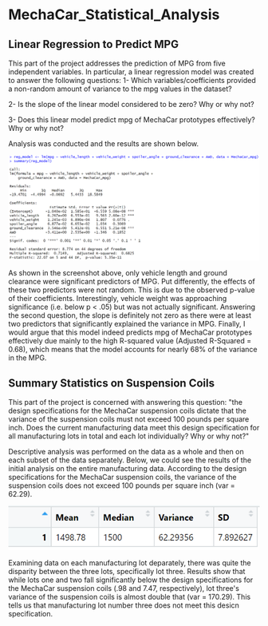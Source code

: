 # MechaCar_Statistical_Analysis

## Linear Regression to Predict MPG

This part of the project addresses the prediction of MPG from five independent variables. In particular, a linear regression model was created to answer the following questions:
1- Which variables/coefficients provided a non-random amount of variance to the mpg values in the dataset?

2- Is the slope of the linear model considered to be zero? Why or why not?

3- Does this linear model predict mpg of MechaCar prototypes effectively? Why or why not?

Analysis was conducted and the results are shown below.

![](https://github.com/NoorAlKubati/MechaCar_Statistical_Analysis/blob/main/Part%201.png)

As shown in the screenshot above, only vehicle length and ground clearance were significant predictors of MPG. Put differently, the effects of these two predictors were not random. This is due to the observed p-value of their coefficients. Interestingly, vehicle weight was approaching significance (i.e. below p < .05) but was not actually significant. Answering the second question, the slope is definitely not zero as there were at least two predictors that significantly explained the variance in MPG. Finally, I would argue that this model indeed predicts mpg of MechaCar prototypes effectively due mainly to the high R-squared value (Adjusted R-Squared = 0.68), which means that the model accounts for nearly 68% of the variance in the MPG.


## Summary Statistics on Suspension Coils

This part of the project is concerned with answering this question: "the design specifications for the MechaCar suspension coils dictate that the variance of the suspension coils must not exceed 100 pounds per square inch. Does the current manufacturing data meet this design specification for all manufacturing lots in total and each lot individually? Why or why not?"

Descriptive analysis was performed on the data as a whole and then on each subset of the data separately. Below, we could see the results of the initial analysis on the entire manufacturing data. According to the design specifications for the MechaCar suspension coils, the variance of the suspension coils does not exceed 100 pounds per square inch (var = 62.29).

![](https://github.com/NoorAlKubati/MechaCar_Statistical_Analysis/blob/main/Part%202.1.png)


Examining data on each manufacturing lot deparately, there was quite the disparity between the three lots, specifically lot three. Results show that while lots one and two fall significantly below the design specifications for the MechaCar suspension coils (.98 and 7.47, respectively), lot three's variance of the suspension coils is almost double that (var = 170.29). This tells us that manufacturing lot number three does not meet this desicn specification.
